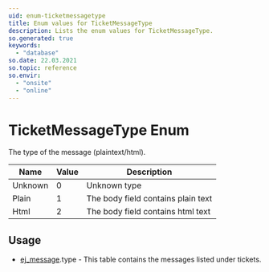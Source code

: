 ```yaml
---
uid: enum-ticketmessagetype
title: Enum values for TicketMessageType
description: Lists the enum values for TicketMessageType.
so.generated: true
keywords:
  - "database"
so.date: 22.03.2021
so.topic: reference
so.envir:
  - "onsite"
  - "online"
---
```


# TicketMessageType Enum

The type of the message (plaintext/html).

| Name | Value | Description |
|------|-------|-------------|
|Unknown|0|Unknown type|
|Plain|1|The body field contains plain text|
|Html|2|The body field contains html text|

## Usage

* [ej_message](../ej-message.md).type - This table contains the messages listed under tickets.
